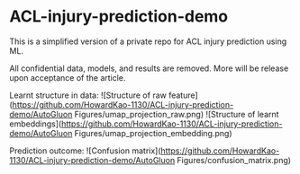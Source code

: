 # ACL-injury-prediction-demo

This is a simplified version of a private repo for ACL injury prediction using ML. 

All confidential data, models, and results are removed.
More will be release upon acceptance of the article.

Learnt structure in data:
![Structure of raw feature](https://github.com/HowardKao-1130/ACL-injury-prediction-demo/AutoGluon Figures/umap_projection_raw.png)
![Structure of learnt embeddings](https://github.com/HowardKao-1130/ACL-injury-prediction-demo/AutoGluon Figures/umap_projection_embedding.png)

Prediction outcome:
![Confusion matrix](https://github.com/HowardKao-1130/ACL-injury-prediction-demo/AutoGluon Figures/confusion_matrix.png)

